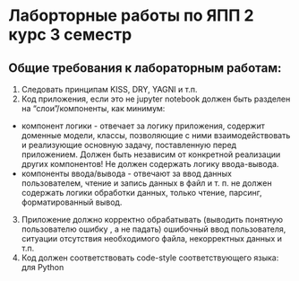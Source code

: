 # Лаборторные работы по ЯПП 2 курс 3 семестр

## Общие требования к лабораторным работам:
1) Следовать принципам KISS, DRY, YAGNI и т.п.
2) Код приложения, если это не jupyter notebook должен быть разделен на “слои”/компоненты, как минимум:
- компонент логики - отвечает за логику приложения, содержит доменные модели, классы, позволяющие с ними взаимодействовать и реализующие основную задачу, поставленную перед приложением. Должен быть независим от конкретной реализации других компонентов! Не должен содержать логику ввода-вывода.
- компоненты ввода/вывода - отвечают за ввод данных пользователем, чтение и запись данных в файл и т. п. не должен содержать логики обработки данных, только чтение, парсинг, форматированный вывод.
3) Приложение должно корректно обрабатывать (выводить понятную пользователю ошибку , а не падать) ошибочный ввод пользователя, ситуации отсутствия необходимого файла, некорректных данных и т.п.
4) Код должен соответствовать code-style соответствующего языка: для Python
